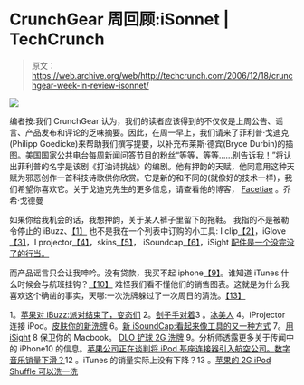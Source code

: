 # CrunchGear 周回顾:iSonnet | TechCrunch

> 原文：<https://web.archive.org/web/http://techcrunch.com/2006/12/18/crunchgear-week-in-review-isonnet/>

![](img/e169899239f95fed4c4b62b9bc4e7f5a.png)

编者按:我们 CrunchGear 认为，我们的读者应该得到的不仅仅是上周公告、谣言、产品发布和评论的乏味摘要。因此，在周一早上，我们请来了菲利普·戈迪克(Philipp Goedicke)来帮助我们撰写提要，以补充布莱斯·德宾(Bryce Durbin)的插图。美国国家公共电台每周新闻问答节目[的粉丝“等等，等等……别告诉我！”](https://web.archive.org/web/20150919144037/http://www.npr.org/programs/waitwait/)将认出菲利普的名字是该剧《打油诗挑战》的编剧。他有押韵的天赋，他同意用这种天赋为邪恶创作一首科技诗歌供你欣赏。它是新的和不同的(就像好的技术一样)，我们希望你喜欢它。关于戈迪克先生的更多信息，请查看他的博客， [Facetiae](https://web.archive.org/web/20150919144037/http://facetiae.blogspot.com/) 。乔希·戈德曼

如果你给我机会的话，我想押韵，关于某人裤子里留下的拖鞋。
我指的不是被勒令停止的 iBuzz、[【1】](https://web.archive.org/web/20150919144037/http://crunchgear.com/2006/12/12/apple-to-ibuzz-partys-over-pervs/)
也不是我在一个列表中订购的小工具:
I clip[【2】](https://web.archive.org/web/20150919144037/http://crunchgear.com/2006/12/15/hangman-hands-on/)，iGlove[【3】](https://web.archive.org/web/20150919144037/http://crunchgear.com/2006/12/12/iglove-for-the-frigid/)，I projector[【4】](https://web.archive.org/web/20150919144037/http://crunchgear.com/2006/12/11/the-iprojector-hooks-up-ipod/)，skins[【5】](https://web.archive.org/web/20150919144037/http://crunchgear.com/2006/12/14/skin-your-new-shuffle/)，
iSoundcap[【6】](https://web.archive.org/web/20150919144037/http://crunchgear.com/2006/12/11/new-isoundcap-one-more-way-to-look-like-a-tool/)，iSight [配件是一个没完没了的行当。](https://web.archive.org/web/20150919144037/http://crunchgear.com/2006/12/13/defend-your-macbook-with-isight/)

而产品谣言只会让我呻吟。没有贷款，我买不起 iphone[【9】](https://web.archive.org/web/20150919144037/http://crunchgear.com/2006/12/14/analyst-sheds-more-light-on-rumored-iphone/)。谁知道 iTunes 什么时候会与航班挂钩？[【10】](https://web.archive.org/web/20150919144037/http://crunchgear.com/2006/11/14/apple-in-talks-to-intro-ipod-dock-connectors-to-airlines/)
难怪我们看不懂他们的销售图表。这就是为什么我喜欢这个确凿的事实，天哪:一次洗牌躲过了一次周日的清洗。[【13】](https://web.archive.org/web/20150919144037/http://crunchgear.com/2006/12/14/apple%e2%80%99s-2g-ipod-shuffle-can-take-a-washing/)

1。[苹果对 iBuzz:派对结束了，变态们](https://web.archive.org/web/20150919144037/http://crunchgear.com/2006/12/12/apple-to-ibuzz-partys-over-pervs/)
2。[刽子手对着](https://web.archive.org/web/20150919144037/http://crunchgear.com/2006/12/15/hangman-hands-on/)3
。[冰美人](https://web.archive.org/web/20150919144037/http://crunchgear.com/2006/12/12/iglove-for-the-frigid/)
4。iProjector 连接 iPod。[皮肤你的新洗牌](https://web.archive.org/web/20150919144037/http://crunchgear.com/2006/12/14/skin-your-new-shuffle/)
6。[新 iSoundCap:看起来像工具的又一种方式](https://web.archive.org/web/20150919144037/http://crunchgear.com/2006/12/11/new-isoundcap-one-more-way-to-look-like-a-tool/)
7。[用 iSight](https://web.archive.org/web/20150919144037/http://crunchgear.com/2006/12/13/defend-your-macbook-with-isight/)
8 保卫你的 Macbook。 [DLO 铲球 2G 洗牌](https://web.archive.org/web/20150919144037/http://crunchgear.com/2006/12/14/dlo-tackles-2g-shuffle/)
9。分析师透露更多关于传闻中的 iPhone10 的信息。[苹果公司正在谈判将 iPod 基座连接器引入航空公司。](https://web.archive.org/web/20150919144037/http://crunchgear.com/2006/11/14/apple-in-talks-to-intro-ipod-dock-connectors-to-airlines/)[数字音乐销量下滑？](https://web.archive.org/web/20150919144037/http://crunchgear.com/2006/12/12/digital-music-sales-failing/)12
。iTunes 的销量实际上没有下降？13
。[苹果的 2G iPod Shuffle 可以洗一洗](https://web.archive.org/web/20150919144037/http://crunchgear.com/2006/12/14/apple%e2%80%99s-2g-ipod-shuffle-can-take-a-washing/)